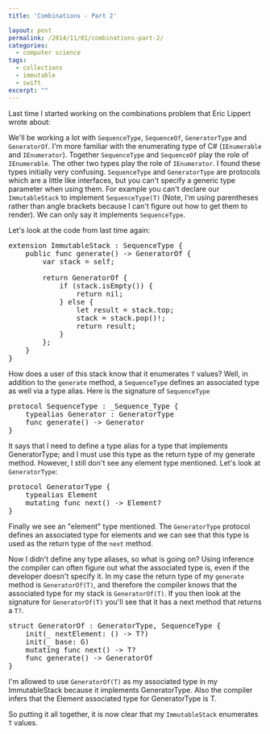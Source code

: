 ```yaml
---
title: 'Combinations - Part 2'

layout: post
permalink: /2014/11/01/combinations-part-2/
categories:
  - computer science
tags:
  - collections
  - immutable
  - swift
excerpt: ""
---
```

Last time I started working on the combinations problem that Eric Lippert wrote about: [][1]

We'll be working a lot with `SequenceType`, `SequenceOf`, `GeneratorType` and `GeneratorOf`. I'm more familiar with the enumerating type of C# (`IEnumerable` and `IEnumerator`). Together `SequenceType` and `SequenceOf` play the role of `IEnumerable`. The other two types play the role of `IEnumerator`. I found these types initially very confusing. `SequenceType` and `GeneratorType` are protocols which are a little like interfaces, but you can't specify a generic type parameter when using them. For example you can't declare our `ImmutableStack` to implement `SequenceType(T)` (Note, I'm using parentheses rather than angle brackets because I can't figure out how to get them to render). We can only say it implements `SequenceType`.

Let's look at the code from last time again:

<pre class="brush: swift; title: ; notranslate" title="">extension ImmutableStack : SequenceType {
    public func generate() -> GeneratorOf<T> {
        var stack = self;

        return GeneratorOf {
            if (stack.isEmpty()) {
                return nil;
            } else {
                let result = stack.top;
                stack = stack.pop()!;
                return result;
            }
        };
    }
}
</pre>

How does a user of this stack know that it enumerates `T` values? Well, in addition to the `generate` method, a `SequenceType` defines an associated type as well via a type alias. Here is the signature of `SequenceType`

<pre class="brush: swift; title: ; notranslate" title="">protocol SequenceType : _Sequence_Type {
    typealias Generator : GeneratorType
    func generate() -> Generator
}
</pre>

It says that I need to define a type alias for a type that implements GeneratorType; and I must use this type as the return type of my generate method. However, I still don't see any element type mentioned. Let's look at `GeneratorType`:

<pre class="brush: swift; title: ; notranslate" title="">protocol GeneratorType {
    typealias Element
    mutating func next() -> Element?
}
</pre>

Finally we see an "element" type mentioned. The `GeneratorType` protocol defines an associated type for elements and we can see that this type is used as the return type of the `next` method.

Now I didn't define any type aliases, so what is going on? Using inference the compiler can often figure out what the associated type is, even if the developer doesn't specify it. In my case the return type of my `generate` method is `GeneratorOf(T)`, and therefore the compiler knows that the associated type for my stack is `GeneratorOf(T)`. If you then look at the signature for `GeneratorOf(T)` you'll see that it has a next method that returns a `T?`.

<pre class="brush: swift; title: ; notranslate" title="">struct GeneratorOf<T> : GeneratorType, SequenceType {
    init(_ nextElement: () -> T?)
    init<G : GeneratorType where T == T>(_ base: G)
    mutating func next() -> T?
    func generate() -> GeneratorOf<T>
}
</pre>

I'm allowed to use `GeneratorOf(T)` as my associated type in my ImmutableStack because it implements GeneratorType. Also the compiler infers that the Element associated type for GeneratorType is T.

So putting it all together, it is now clear that my `ImmutableStack` enumerates `T` values.

 [1]: http://ericlippert.com/2014/10/13/producing-combinations-part-one/ "Collections"
